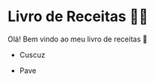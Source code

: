 # Livro de Receitas :man_cook:

Olá! Bem vindo ao meu livro de receitas :call_me_hand:

- Cuscuz

- Pave

  

